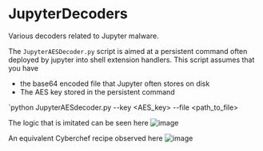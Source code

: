 # JupyterDecoders
Various decoders related to Jupyter malware. 

The `JupyterAESDecoder.py` script is aimed at a persistent command often deployed by jupyter into shell extension handlers. 
This script assumes that you have
- the base64 encoded file that Jupyter often stores on disk
- The AES key stored in the persistent command

`python JupyterAESdecoder.py --key <AES_key> --file <path_to_file>

The logic that is imitated can be seen here
![image](https://user-images.githubusercontent.com/82847168/178676048-c9c3b9f0-738a-4543-90a1-3f6ad161b7e2.png)

An equivalent Cyberchef recipe observed here
![image](https://user-images.githubusercontent.com/82847168/178676328-3cefa22e-6510-4568-9f1d-142f6a93fc1d.png)

